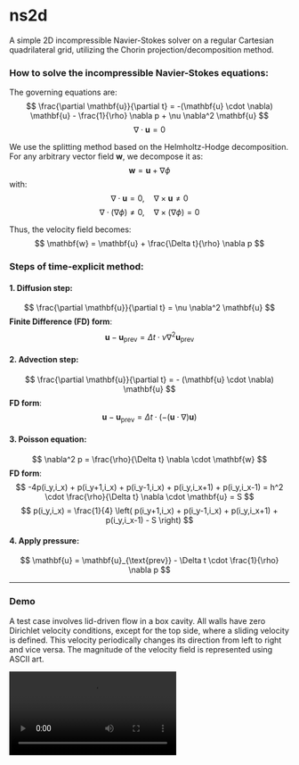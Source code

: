# ns2d
A simple 2D incompressible Navier-Stokes solver on a regular Cartesian quadrilateral grid, utilizing the Chorin projection/decomposition method.

### How to solve the incompressible Navier-Stokes equations:
The governing equations are:
$$
\frac{\partial \mathbf{u}}{\partial t} = -(\mathbf{u} \cdot \nabla) \mathbf{u} - \frac{1}{\rho} \nabla p + \nu \nabla^2 \mathbf{u}
$$
$$
\nabla \cdot \mathbf{u} = 0
$$

We use the splitting method based on the Helmholtz-Hodge decomposition. For any arbitrary vector field $\mathbf{w}$, we decompose it as:
$$
\mathbf{w} = \mathbf{u} + \nabla \phi
$$
with:
$$
\nabla \cdot \mathbf{u} = 0, \quad \nabla \times \mathbf{u} \neq 0
$$
$$
\nabla \cdot (\nabla \phi) \neq 0, \quad \nabla \times (\nabla \phi) = 0
$$

Thus, the velocity field becomes:
$$
\mathbf{w} = \mathbf{u} + \frac{\Delta t}{\rho} \nabla p
$$

### Steps of time-explicit method:

#### 1. Diffusion step: 
$$
\frac{\partial \mathbf{u}}{\partial t} = \nu \nabla^2 \mathbf{u}
$$
**Finite Difference (FD) form**: 
$$
\mathbf{u} - \mathbf{u}_{\text{prev}} = \Delta t \cdot \nu \nabla^2 \mathbf{u}_{\text{prev}}
$$

#### 2. Advection step: 
$$
\frac{\partial \mathbf{u}}{\partial t} = - (\mathbf{u} \cdot \nabla) \mathbf{u}
$$
**FD form**: 
$$
\mathbf{u} - \mathbf{u}_{\text{prev}} = \Delta t \cdot \left( - (\mathbf{u} \cdot \nabla) \mathbf{u} \right)
$$

#### 3. Poisson equation: 
$$
\nabla^2 p = \frac{\rho}{\Delta t} \nabla \cdot \mathbf{w}
$$
**FD form**:
$$
-4p(i_y,i_x) + p(i_y+1,i_x) + p(i_y-1,i_x) + p(i_y,i_x+1) + p(i_y,i_x-1) = h^2 \cdot \frac{\rho}{\Delta t} \nabla \cdot \mathbf{u} = S
$$
$$
p(i_y,i_x) = \frac{1}{4} \left( p(i_y+1,i_x) + p(i_y-1,i_x) + p(i_y,i_x+1) + p(i_y,i_x-1) - S \right)
$$

#### 4. Apply pressure: 
$$
\mathbf{u} = \mathbf{u}_{\text{prev}} - \Delta t \cdot \frac{1}{\rho} \nabla p
$$

---

### Demo

A test case involves lid-driven flow in a box cavity. All walls have zero Dirichlet velocity conditions, except for the top side, where a sliding velocity is defined. This velocity periodically changes its direction from left to right and vice versa. The magnitude of the velocity field is represented using ASCII art.

![Demo](./assets/demo_ns_anim.mp4)
